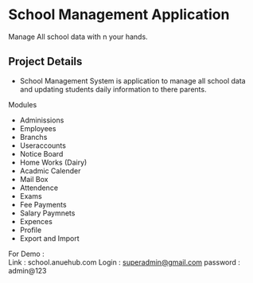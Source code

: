 ﻿# School Management Application
Manage All school data with n your hands.

Project Details
---------------
 - School Management System is application to manage all school data and updating students daily information to there parents.
	
Modules
- Adminissions
- Employees
- Branchs
- Useraccounts
- Notice Board
- Home Works (Dairy)
- Acadmic Calender
- Mail Box
- Attendence
- Exams
- Fee Payments
- Salary Paymnets
- Expences
- Profile
- Export and Import
	
For Demo : 	
Link		:	school.anuehub.com
Login 		: 	superadmin@gmail.com
password	:	admin@123
